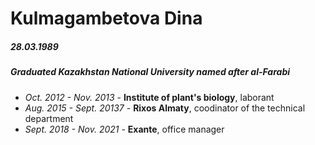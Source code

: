 # Kulmagambetova Dina
##### 28.03.1989
##### Graduated *Kazakhstan National University named after al-Farabi*
* _Oct. 2012 - Nov. 2013_ - **Institute of plant's biology**, laborant
* _Aug. 2015 - Sept. 20137_ - **Rixos Almaty**, coodinator of the technical department
* _Sept. 2018 - Nov. 2021_ - **Exante**, office manager